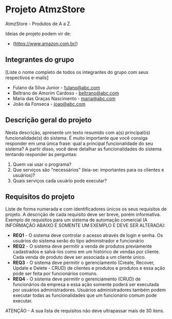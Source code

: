 # Projeto AtmzStore
AtmzStore - Produtos de A a Z.

Ideias de projeto podem vir de: 
 * (https://www.amazon.com.br/)


## Integrantes do grupo 
[Liste o nome completo de todos os integrantes do grupo com seus respectivos e-mails]
 * Fulano da Silva Junior - fulano@abc.com
 * Beltrano de Amorim Cardoso - beltrano@abc.com
 * Maria das Graças Nascimento - maria@abc.com
 * João da Fonseca - joao@abc.com

## Descrição geral do projeto 
Nesta descrição, apresente um texto resumido com a(s) principal(is) funcionalidade(s) do sistema. 
É muito importante que você consiga responder em uma única frase: qual a principal funcionalidade do seu sistema? 
A partir disso, você deve detalhar as funcionalidades do sistema tentando responder às perguntas:
 1. Quem vai usar o programa?
 2. Que serviços são “necessários” (leia-se: importantes para os clientes e usuários)?
 3. Quais serviços cada usuário pode executar?

## Requisitos do projeto
Liste de forma numerada e com identificadores únicos os seus requisitos de projeto. 
A descrição de cada requisito deve ser breve, porém informativa. 
Exemplo de requisitos para um sistema de automação comercial (A INFORMAÇÃO ABAIXO É SOMENTE UM EXEMPLO E DEVE SER ALTERADA):
 * **REQ1** - O sistema deve controlar o acesso através de login e senha. Os usuários do sistema serão do tipo administrador e funcionário
 * **REQ2** - O sistema deve permitir a venda de produtos previamente cadastrados e salvá-los como em um histórico de vendas por cliente. Cada venda de produto deve ser associada a um cliente único.
 * **REQ3** - O sistema deve permitir o gerenciamento (Create, Recover, Update e Delete - CRUD) de clientes e produtos e produtos e essa ação pode ser feita por funcionários comuns.
 * **REQ4** - O sistema deve permitir o gerenciamento (CRUD) de funcionários da empresa e essa ação somente poderá ser executada por usuários administradores. Usuários administradores também podem executar todas as funcionalidades que um funcionário comum pode executar.

ATENÇÃO - A sua lista de requisitos não deve ultrapassar mais de 30 itens.

